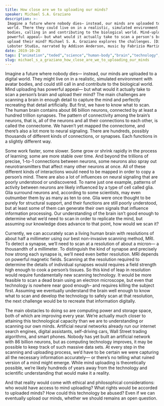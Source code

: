 ```yaml
---
title: How close are we to uploading our minds?
speaker: Michael S.A. Graziano
description: >-
 Imagine a future where nobody dies— instead, our minds are uploaded to a digital
 world. There they could live on in a realistic, simulated environment with avatar
 bodies, calling in and contributing to the biological world. Mind-uploading has
 powerful appeal— but what would it actually take to scan a person's brain and
 upload their mind? Michael S. A. Graziano explores the challenges. [Directed by
 Lobster Studio, narrated by Addison Anderson, music by Fabrizio Martini].
date: 2019-10-28
tags: ["animation","teded","science","human-body","brain","technology","medicine","mind","computers","education"]
slug: michael_s_a_graziano_how_close_are_we_to_uploading_our_minds
---
```


Imagine a future where nobody dies— instead, our minds are uploaded to a digital world.
They might live on in a realistic, simulated environment with avatar bodies, and could
still call in and contribute to the biological world. Mind uploading has powerful appeal—
but what would it actually take to scan a person’s brain and upload their mind? The main
challenges are scanning a brain in enough detail to capture the mind and perfectly
recreating that detail artificially. But first, we have to know what to scan. The human
brain contains about 86 billion neurons, connected by at least a hundred trillion
synapses. The pattern of connectivity among the brain’s neurons, that is, all of the
neurons and all their connections to each other, is called the connectome. We haven’t yet
mapped the connectome, and there’s also a lot more to neural signaling. There are
hundreds, possibly thousands of different kinds of connections, or synapses. Each
functions in a slightly different way.

Some work faster, some slower. Some grow or shrink rapidly in the process of learning;
some are more stable over time. And beyond the trillions of precise, 1-to-1 connections
between neurons, some neurons also spray out neurotransmitters that affect many other
neurons at once. All of these different kinds of interactions would need to be mapped in
order to copy a person’s mind. There are also a lot of influences on neural signaling
that are poorly understood or undiscovered. To name just one example, patterns of
activity between neurons are likely influenced by a type of cell called glia. Glia
surround neurons and, according to some scientists, may even outnumber them by as many
as ten to one. Glia were once thought to be purely for structural support, and their
functions are still poorly understood, but at least some of them can generate their own
signals that influence information processing. Our understanding of the brain isn’t good 
enough to determine what we’d need to scan in order to replicate the mind, but assuming
our knowledge does advance to that point, how would we scan it?

Currently, we can accurately scan a living human brain with resolutions of about half a 
millimeter using our best non-invasive scanning method, MRI. To detect a synapse, we’ll
need to scan at a resolution of about a micron— a thousandth of a millimeter. To
distinguish the kind of synapse and precisely how strong each synapse is, we’ll need even
better resolution. MRI depends on powerful magnetic fields. Scanning at the resolution
required to determine the details of individual synapses would requires a field strength
high enough to cook a person’s tissues. So this kind of leap in resolution would require
fundamentally new scanning technology. It would be more feasible to scan a dead brain
using an electron microscope, but even that technology is nowhere near good enough– and
requires killing the subject first. Assuming we eventually understand the brain well
enough to know what to scan and develop the technology to safely scan at that resolution,
the next challenge would be to recreate that information digitally.

The main obstacles to doing so are computing power and storage space, both of which are
improving every year. We’re actually much closer to attaining this technological capacity
than we are to understanding or scanning our own minds. Artificial neural networks
already run our internet search engines, digital assistants, self-driving cars, Wall
Street trading algorithms, and smart phones. Nobody has yet built an artificial network
with 86 billion neurons, but as computing technology improves, it may be possible to keep
track of such massive data sets. At every step in the scanning and uploading process,
we’d have to be certain we were capturing all the necessary information accurately— or
there’s no telling what ruined version of a mind might emerge. While mind uploading is 
theoretically possible, we’re likely hundreds of years away from the technology and
scientific understanding that would make it a reality.

And that reality would come with ethical and philosophical considerations: who would have
access to mind uploading? What rights would be accorded to uploaded minds? How could this
technology be abused? Even if we can eventually upload our minds, whether we should
remains an open question.

<!--
ad_duration=0
event="TED-Ed"
external_start_time=0
intro_duration=0
is_subtitle_required="False"
is_talk_featured="False"
language="en"
language_swap="False"
native_language="en"
number_of_related_talks=6
number_of_speakers=1
number_of_subtitled_videos=0
number_of_tags=10
number_of_talk_download_languages=20
number_of_talk_more_resources=0
number_of_talk_recommendations=0
number_of_talks_take_actions=0
post_ad_duration=0
published_timestamp="2019-10-29 13:53:46"
recording_date="2019-10-28"
speaker_is_published=0
speaker_name="Michael S.A. Graziano"
talk_name="How close are we to uploading our minds?"
talks_tags=["animation","teded","science","human-body","brain","technology","medicine","mind","computers","education"]
url_photo_talk="https://s3.amazonaws.com/talkstar-photos/uploads/1b1d30ee-8d13-429c-951d-99ba0f0dda25/minduploading_textless.jpg"
url_webpage="https://www.ted.com/talks/michael_s_a_graziano_how_close_are_we_to_uploading_our_minds"
video_type_name="TED-Ed Original"
-->
